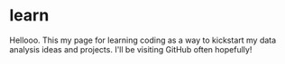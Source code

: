 # learn

Hellooo. This my page for learning coding as a way to kickstart my data analysis ideas and projects. I'll be visiting GitHub often hopefully! 
